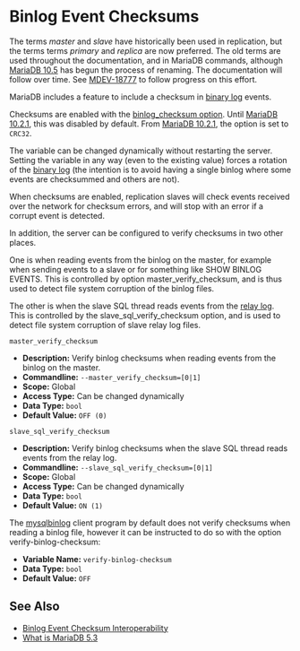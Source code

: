 # Binlog Event Checksums

The terms <em>master</em> and <em>slave</em> have historically been used in replication, but the terms terms <em>primary</em> and <em>replica</em> are now preferred. The old terms are used throughout the documentation, and in MariaDB commands, although [MariaDB 10.5](/kb/en/what-is-mariadb-105/) has begun the process of renaming. The documentation will follow over time. See [MDEV-18777](https://jira.mariadb.org/browse/MDEV-18777) to follow progress on this effort.

MariaDB includes a feature to include a checksum in [binary log](/mariadb-administration/server-monitoring-logs/binary-log) events.

Checksums are enabled with the [binlog_checksum option](/kb/en/replication-and-binary-log-server-system-variables/#binlog_checksum). Until [MariaDB 10.2.1](/kb/en/mariadb-1021-release-notes/), this was disabled by default. From [MariaDB 10.2.1](/kb/en/mariadb-1021-release-notes/), the option is set to `CRC32`.

The variable can be changed dynamically without restarting the server. Setting
the variable in any way (even to the existing value) forces a rotation of the
[binary log](/mariadb-administration/server-monitoring-logs/binary-log) (the intention is to avoid having a single binlog where some events
are checksummed and others are not).

When checksums are enabled, replication slaves will check events received over
the network for checksum errors, and will stop with an error if a corrupt event
is detected.

In addition, the server can be configured to verify checksums in two other
places.

One is when reading events from the binlog on the master, for example when
sending events to a slave or for something like SHOW BINLOG EVENTS. This is
controlled by option master_verify_checksum, and is thus used to detect file
system corruption of the binlog files.

The other is when the slave SQL thread reads events from the [relay log](/mariadb-administration/server-monitoring-logs/binary-log/relay-log). This is
controlled by the slave_sql_verify_checksum option, and is used to detect file
system corruption of slave relay log files.

`master_verify_checksum`

- <strong>Description:</strong> Verify binlog checksums when reading events from the binlog on the master.
- <strong>Commandline:</strong> <code class="fixed" style="white-space:pre-wrap">--master_verify_checksum=[0|1]</code>
- <strong>Scope:</strong> Global
- <strong>Access Type:</strong> Can be changed dynamically
- <strong>Data Type:</strong> `bool`
- <strong>Default Value:</strong> `OFF (0)`

`slave_sql_verify_checksum`

- <strong>Description:</strong> Verify binlog checksums when the slave SQL thread reads events from the relay log.
- <strong>Commandline:</strong> <code class="fixed" style="white-space:pre-wrap">--slave_sql_verify_checksum=[0|1]</code>
- <strong>Scope:</strong> Global
- <strong>Access Type:</strong> Can be changed dynamically
- <strong>Data Type:</strong> `bool`
- <strong>Default Value:</strong> `ON (1)`

The [mysqlbinlog](/clients-utilities/mysqlbinlog) client program by default does not verify checksums when
reading a binlog file, however it can be instructed to do so with the option
verify-binlog-checksum:

- <strong>Variable Name:</strong> `verify-binlog-checksum`
- <strong>Data Type:</strong> `bool`
- <strong>Default Value:</strong> `OFF`

## See Also

- [Binlog Event Checksum Interoperability](/replication/standard-replication/binlog-event-checksum-interoperability)
- [What is MariaDB 5.3](/kb/en/what-is-mariadb-53/)
